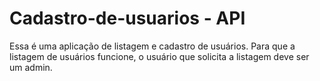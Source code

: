 
# Cadastro-de-usuarios - API
 
Essa é uma aplicação de listagem e cadastro de usuários. Para que a listagem de usuários funcione, o usuário que solicita a listagem deve ser um admin.
